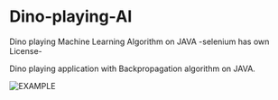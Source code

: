 # Dino-playing-AI
Dino playing Machine Learning Algorithm on JAVA
-selenium has own License-


Dino playing application with Backpropagation algorithm on JAVA.


![EXAMPLE](DinoAI/examle_dino.png)
